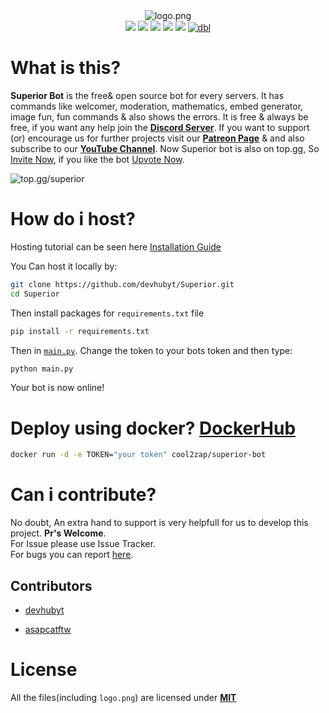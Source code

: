 <div align="center">
<img src="./logo.png" alt="logo.png">
<br>
<img src="https://img.shields.io/badge/python-3.7-blue?style=flat&logo=Python">
<a href="https://patreon.com/devhubyt"><img src="https://img.shields.io/badge/donate-patreon-orange?style=flat&logo=Patreon"></a>
<a href="https://discord.gg/qBx2uKZ"><img src="https://img.shields.io/badge/join-server-informational?style=flat&logo=Discord"></a>
<a href="https://github.com/psf/black"><img src="https://img.shields.io/badge/code%20style-black-000000.svg"></a>
<a href="https://codeclimate.com/github/devhubyt/Superior/maintainability"><img src="https://api.codeclimate.com/v1/badges/dc875794d8f775386528/maintainability" /></a>
<a href="https://top.gg/bot/653232051729989633"><img src="https://top.gg/api/widget/status/653232051729989633.svg" alt="dbl"></a>
</div>

# What is this?
**Superior Bot** is the free& open source bot for every servers. It has commands like welcomer, moderation, mathematics, embed generator, image fun, fun commands & also shows the errors. It is free & always be free, if you want any help join the **[Discord Server](https://discord.gg/qBx2uKZ)**. If you want to support (or) encourage us for further projects visit our **[Patreon Page](https://patreon.com/devhbuyt)** & and also subscribe to our **[YouTube Channel](https://www.youtube.com/channel/UCWRmGuKte213IRAg62_ycPw)**. Now Superior bot is also on top.gg, So [Invite Now](https://discordapp.com/api/oauth2/authorize?client_id=653232051729989633&permissions=8&scope=bot), if you like the bot [Upvote Now](https://top.gg/bot/653232051729989633/vote).

<img src="https://top.gg/api/widget/653232051729989633.svg" alt="top.gg/superior">

# How do i host?
Hosting tutorial can be seen here [Installation Guide](https://github.com/devhubyt/Superior/wiki/Installation-Tutorial)

You Can host it locally by:

```sh
git clone https://github.com/devhubyt/Superior.git
cd Superior
```

Then install packages for `requirements.txt` file

```sh
pip install -r requirements.txt
```

Then in [`main.py`](https://github.com/devhubyt/Superior/blob/master/main.py#L30). Change the token to your bots token and then type:

```sh
python main.py
```

Your bot is now online!

# Deploy using docker? [DockerHub](https://hub.docker.com/r/cool2zap/superior-bot) 
```sh
docker run -d -e TOKEN="your token" cool2zap/superior-bot
```

# Can i contribute?
No doubt, An extra hand to support is very helpfull for us to develop this project. **Pr's Welcome**.<br>
For Issue please use Issue Tracker.<br>
For bugs you can report [here](https://discord.gg/qBx2uKZ).

## Contributors

* [devhubyt](https://github.com/devhubyt)

* [asapcatftw](https://github.com/asapcatftw)

# License
All the files(including `logo.png`) are licensed under **[MIT](https://github.com/devhubyt/Superior/blob/master/LICENSE)**
